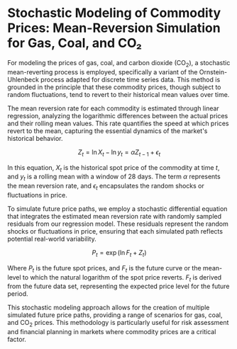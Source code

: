 # Stochastic Modeling of Commodity Prices: Mean-Reversion Simulation for Gas, Coal, and CO₂
For modeling the prices of gas, coal, and carbon dioxide (CO$_2$), a stochastic mean-reverting process is employed, specifically a variant of the Ornstein-Uhlenbeck process adapted for discrete time series data. This method is grounded in the principle that these commodity prices, though subject to random fluctuations, tend to revert to their historical mean values over time.

The mean reversion rate for each commodity is estimated through linear regression, analyzing the logarithmic differences between the actual prices and their rolling mean values. This rate quantifies the speed at which prices revert to the mean, capturing the essential dynamics of the market's historical behavior.

$$Z_t = \ln{X_t} - \ln{y_t} = \alpha Z_{t-1} + \epsilon_t$$

In this equation, $X_t$ is the historical spot price of the commodity at time $t$, and $y_t$ is a rolling mean with a window of 28 days. The term $\alpha$ represents the mean reversion rate, and $\epsilon_t$ encapsulates the random shocks or fluctuations in price.

To simulate future price paths, we employ a stochastic differential equation that integrates the estimated mean reversion rate with randomly sampled residuals from our regression model. These residuals represent the random shocks or fluctuations in price, ensuring that each simulated path reflects potential real-world variability.

$$ P_t = \exp({\ln{F_t} + Z_t})$$

Where $P_t$ is the future spot prices, and $F_t$ is the future curve or the mean-level to which the natural logarithm of the spot price reverts. $F_t$ is derived from the future data set, representing the expected price level for the future period.

This stochastic modeling approach allows for the creation of multiple simulated future price paths, providing a range of scenarios for gas, coal, and CO$_2$ prices. This methodology is particularly useful for risk assessment and financial planning in markets where commodity prices are a critical factor.
